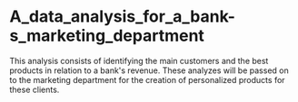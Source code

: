 # A_data_analysis_for_a_bank-s_marketing_department
This analysis consists of identifying the main customers and the best products in relation to a bank's revenue. These analyzes will be passed on to the marketing department for the creation of personalized products for these clients.
